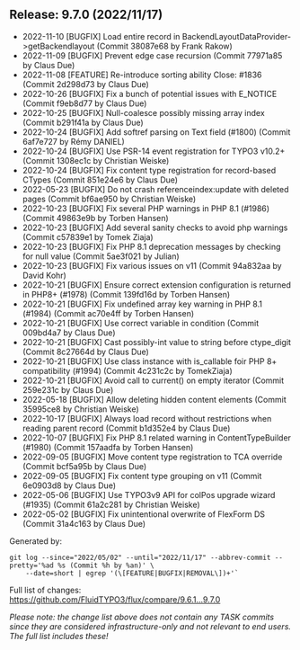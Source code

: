 ## Release: 9.7.0 (2022/11/17)

* 2022-11-10 [BUGFIX] Load entire record in BackendLayoutDataProvider->getBackendlayout (Commit 38087e68 by Frank Rakow)
* 2022-11-09 [BUGFIX] Prevent edge case recursion (Commit 77971a85 by Claus Due)
* 2022-11-08 [FEATURE] Re-introduce sorting ability Close: #1836 (Commit 2d298d73 by Claus Due)
* 2022-10-26 [BUGFIX] Fix a bunch of potential issues with E_NOTICE (Commit f9eb8d77 by Claus Due)
* 2022-10-25 [BUGFIX] Null-coalesce possibly missing array index (Commit b291f41a by Claus Due)
* 2022-10-24 [BUGFIX] Add softref parsing on Text field (#1800) (Commit 6af7e727 by Rémy DANIEL)
* 2022-10-24 [BUGFIX] Use PSR-14 event registration for TYPO3 v10.2+ (Commit 1308ec1c by Christian Weiske)
* 2022-10-24 [BUGFIX] Fix content type registration for record-based CTypes (Commit 851e24e6 by Claus Due)
* 2022-05-23 [BUGFIX] Do not crash referenceindex:update with deleted pages (Commit bf6ae950 by Christian Weiske)
* 2022-10-23 [BUGFIX] Fix several PHP warnings in PHP 8.1 (#1986) (Commit 49863e9b by Torben Hansen)
* 2022-10-23 [BUGFIX] Add several sanity checks to avoid php warnings (Commit c57839e1 by Tomek Ziaja)
* 2022-10-23 [BUGFIX] Fix PHP 8.1 deprecation messages by checking for null value (Commit 5ae3f021 by Julian)
* 2022-10-23 [BUGFIX] Fix various issues on v11 (Commit 94a832aa by David Kohr)
* 2022-10-21 [BUGFIX] Ensure correct extension configuration is returned in PHP8+ (#1978) (Commit 139fd16d by Torben Hansen)
* 2022-10-21 [BUGFIX] Fix undefined array key warning in PHP 8.1 (#1984) (Commit ac70e4ff by Torben Hansen)
* 2022-10-21 [BUGFIX] Use correct variable in condition (Commit 009bd4a7 by Claus Due)
* 2022-10-21 [BUGFIX] Cast possibly-int value to string before ctype_digit (Commit 8c27664d by Claus Due)
* 2022-10-21 [BUGFIX] Use class instance with is_callable foir PHP 8+ compatibility (#1994) (Commit 4c231c2c by TomekZiaja)
* 2022-10-21 [BUGFIX] Avoid call to current() on empty iterator (Commit 259e231c by Claus Due)
* 2022-05-18 [BUGFIX] Allow deleting hidden content elements (Commit 35995ce8 by Christian Weiske)
* 2022-10-17 [BUGFIX] Always load record without restrictions when reading parent record (Commit b1d352e4 by Claus Due)
* 2022-10-07 [BUGFIX] Fix PHP 8.1 related warning in ContentTypeBuilder (#1980) (Commit 157aadfa by Torben Hansen)
* 2022-09-05 [BUGFIX] Move content type registration to TCA override (Commit bcf5a95b by Claus Due)
* 2022-09-05 [BUGFIX] Fix content type grouping on v11 (Commit 6e0903d8 by Claus Due)
* 2022-05-06 [BUGFIX] Use TYPO3v9 API for colPos upgrade wizard (#1935) (Commit 61a2c281 by Christian Weiske)
* 2022-05-02 [BUGFIX] Fix unintentional overwrite of FlexForm DS (Commit 31a4c163 by Claus Due)

Generated by:

```
git log --since="2022/05/02" --until="2022/11/17" --abbrev-commit --pretty='%ad %s (Commit %h by %an)' \
    --date=short | egrep '(\[FEATURE|BUGFIX|REMOVAL\])+'`
```

Full list of changes: https://github.com/FluidTYPO3/flux/compare/9.6.1...9.7.0

*Please note: the change list above does not contain any TASK commits since they are considered 
infrastructure-only and not relevant to end users. The full list includes these!*

